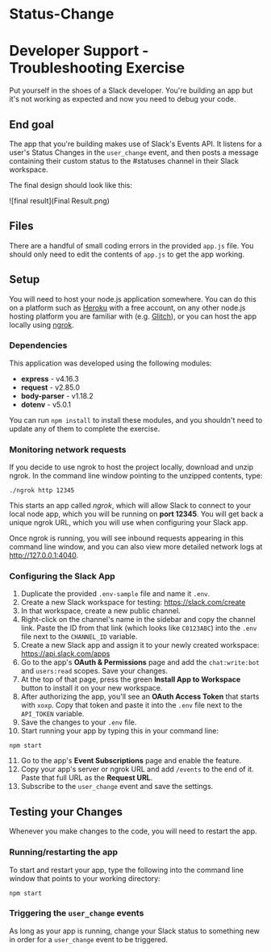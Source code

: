# Status-Change
# Developer Support - Troubleshooting Exercise

Put yourself in the shoes of a Slack developer. You're building an app but it's not working as expected and now you need to debug your code.


## End goal

The app that you're building makes use of Slack's Events API. It listens for a user's Status Changes in the `user_change` event, and then posts a message containing their custom status to the #statuses channel in their Slack workspace.

The final design should look like this:

![final result](Final Result.png)


## Files

There are a handful of small coding errors in the provided `app.js` file. You should only need to edit the contents of `app.js` to get the app working.


## Setup

You will need to host your node.js application somewhere. You can do this on a platform such as [Heroku](https://devcenter.heroku.com/categories/nodejs-support) with a free account, on any other node.js hosting platform you are familiar with (e.g. [Glitch](https://glitch.com/)), or you can host the app locally using [ngrok](https://ngrok.com/download).


### Dependencies

This application was developed using the following modules:

* **express** - v4.16.3
* **request** - v2.85.0
* **body-parser** - v1.18.2
* **dotenv** - v5.0.1

You can run `npm install` to install these modules, and you shouldn't need to update any of them to complete the exercise.


### Monitoring network requests

If you decide to use ngrok to host the project locally, download and unzip ngrok. In the command line window pointing to the unzipped contents, type:

```
./ngrok http 12345
```

This starts an app called _ngrok_, which will allow Slack to connect to your local node app, which you will be running on **port 12345**. You will get back a unique ngrok URL, which you will use when configuring your Slack app.

Once ngrok is running, you will see inbound requests appearing in this command line window, and you can also view more detailed network logs at http://127.0.0.1:4040.


### Configuring the Slack App

1. Duplicate the provided `.env-sample` file and name it `.env`.
2. Create a new Slack workspace for testing: https://slack.com/create
3. In that workspace, create a new public channel.
4. Right-click on the channel's name in the sidebar and copy the channel link. Paste the ID from that link (which looks like `C0123ABC`) into the `.env` file next to the `CHANNEL_ID` variable.
5. Create a new Slack app and assign it to your newly created workspace: https://api.slack.com/apps
6. Go to the app's **OAuth & Permissions** page and add the `chat:write:bot` and `users:read` scopes. Save your changes.
7. At the top of that page, press the green **Install App to Workspace** button to install it on your new workspace.
8. After authorizing the app, you'll see an **OAuth Access Token** that starts with `xoxp`. Copy that token and paste it into the `.env` file next to the `API_TOKEN` variable.
9. Save the changes to your `.env` file.
10. Start running your app by typing this in your command line:
```
npm start
```
11. Go to the app's **Event Subscriptions** page and enable the feature.
12. Copy your app's server or ngrok URL and add `/events` to the end of it. Paste that full URL as the **Request URL**.
13. Subscribe to the `user_change` event and save the settings.


## Testing your Changes

Whenever you make changes to the code, you will need to restart the app.

### Running/restarting the app

To start and restart your app, type the following into the command line window that points to your working directory:

```
npm start
```

### Triggering the `user_change` events

As long as your app is running, change your Slack status to something new in order for a `user_change` event to be triggered.
